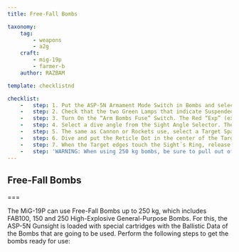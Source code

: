 ```yaml
---
title: Free-Fall Bombs 

taxonomy:
    tag:
        - weapons
        - a2g
    craft: 
        - mig-19p
        - farmer-b
    author: RAZBAM

template: checklistnd

checklist:
    -   step: 1. Put the ASP-5N Armament Mode Switch in Bombs and select the Release Setting (Auto-Manual). 
    -   step: 2. Check that the two Green Lamps that indicate Suspended Loads on the Pylons are illuminated 
    -   step: 3. Turn On the “Arm Bombs Fuse” Switch. The Red “Exp” (explosion) Lamp should illuminate. 
    -   step: 4. Select a dive angle from the Sight Angle Selector. The Angles are limited to values between 20 to 50 degrees. Best Angles for Bombing are from 30 to 50 degrees (the Reticle will move down out of the view in Level Flight). 
    -   step: 5. The same as Cannon or Rockets use, select a Target Span (if between 7-70 meters) and desired Distance for Bombing (depending on the target, the best bombing distance is from 1,500 to 2,000 meters). 
    -   step: 6. Dive and put the Reticle Dot in the center of the Target, eliminate all yaw. The best dive speed is between 600 and 800 km/h. Use airbrakes if necessary. 
    -   step: 7. When the Target edges touch the Sight´s Ring, release the Bombs and perform a 4-G pullout.<br /> Both the Green Lamps for “Suspended Loads” should extinguish. 
    -   step: 'WARNING: When using 250 kg bombs, be sure to pull out of the dive before reaching an altitude of 700 meters, otherwise the Aircraft may be damaged by the explosion.'
---
```


## Free-Fall Bombs

===

The MiG-19P can use Free-Fall Bombs up to 250 kg, which includes FAB100, 150 and 250 High-Explosive General-Purpose Bombs. For this, the ASP-5N Gunsight is loaded with special cartridges with the Ballistic Data of the Bombs that are going to be used. Perform the following steps to get the bombs ready for use:  
